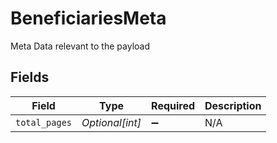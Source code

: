 # BeneficiariesMeta

Meta Data relevant to the payload


## Fields

| Field              | Type               | Required           | Description        |
| ------------------ | ------------------ | ------------------ | ------------------ |
| `total_pages`      | *Optional[int]*    | :heavy_minus_sign: | N/A                |
